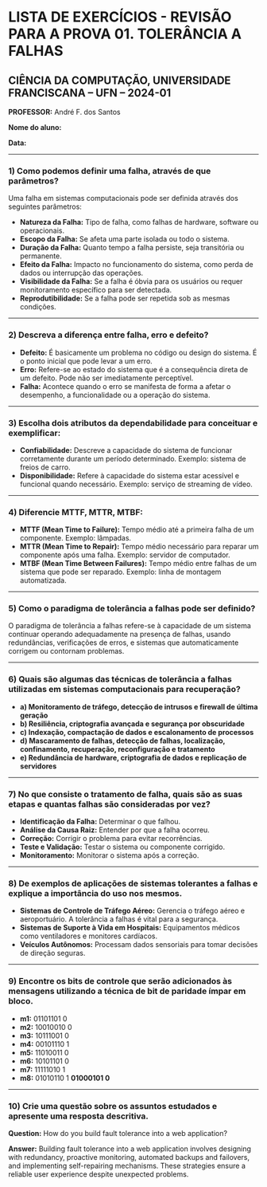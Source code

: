 # LISTA DE EXERCÍCIOS - REVISÃO PARA A PROVA 01. TOLERÂNCIA A FALHAS
## CIÊNCIA DA COMPUTAÇÃO, UNIVERSIDADE FRANCISCANA – UFN – 2024-01

**PROFESSOR:** André F. dos Santos

**Nome do aluno:** 

**Data:** 

---

### 1) Como podemos definir uma falha, através de que parâmetros?

Uma falha em sistemas computacionais pode ser definida através dos seguintes parâmetros:

- **Natureza da Falha:** Tipo de falha, como falhas de hardware, software ou operacionais.
- **Escopo da Falha:** Se afeta uma parte isolada ou todo o sistema.
- **Duração da Falha:** Quanto tempo a falha persiste, seja transitória ou permanente.
- **Efeito da Falha:** Impacto no funcionamento do sistema, como perda de dados ou interrupção das operações.
- **Visibilidade da Falha:** Se a falha é óbvia para os usuários ou requer monitoramento específico para ser detectada.
- **Reprodutibilidade:** Se a falha pode ser repetida sob as mesmas condições.

---

### 2) Descreva a diferença entre falha, erro e defeito?

- **Defeito:** É basicamente um problema no código ou design do sistema. É o ponto inicial que pode levar a um erro.
- **Erro:** Refere-se ao estado do sistema que é a consequência direta de um defeito. Pode não ser imediatamente perceptível.
- **Falha:** Acontece quando o erro se manifesta de forma a afetar o desempenho, a funcionalidade ou a operação do sistema.

---

### 3) Escolha dois atributos da dependabilidade para conceituar e exemplificar:

- **Confiabilidade:** Descreve a capacidade do sistema de funcionar corretamente durante um período determinado. Exemplo: sistema de freios de carro.
- **Disponibilidade:** Refere à capacidade do sistema estar acessível e funcional quando necessário. Exemplo: serviço de streaming de vídeo.

---

### 4) Diferencie MTTF, MTTR, MTBF:

- **MTTF (Mean Time to Failure):** Tempo médio até a primeira falha de um componente. Exemplo: lâmpadas.
- **MTTR (Mean Time to Repair):** Tempo médio necessário para reparar um componente após uma falha. Exemplo: servidor de computador.
- **MTBF (Mean Time Between Failures):** Tempo médio entre falhas de um sistema que pode ser reparado. Exemplo: linha de montagem automatizada.

---

### 5) Como o paradigma de tolerância a falhas pode ser definido?

O paradigma de tolerância a falhas refere-se à capacidade de um sistema continuar operando adequadamente na presença de falhas, usando redundâncias, verificações de erros, e sistemas que automaticamente corrigem ou contornam problemas.

---

### 6) Quais são algumas das técnicas de tolerância a falhas utilizadas em sistemas computacionais para recuperação?

- **a) Monitoramento de tráfego, detecção de intrusos e firewall de última geração**
- **b) Resiliência, criptografia avançada e segurança por obscuridade**
- **c) Indexação, compactação de dados e escalonamento de processos**
- **d) Mascaramento de falhas, detecção de falhas, localização, confinamento, recuperação, reconfiguração e tratamento**
- **e) Redundância de hardware, criptografia de dados e replicação de servidores**

---

### 7) No que consiste o tratamento de falha, quais são as suas etapas e quantas falhas são consideradas por vez?

- **Identificação da Falha:** Determinar o que falhou.
- **Análise da Causa Raiz:** Entender por que a falha ocorreu.
- **Correção:** Corrigir o problema para evitar recorrências.
- **Teste e Validação:** Testar o sistema ou componente corrigido.
- **Monitoramento:** Monitorar o sistema após a correção.

---

### 8) De exemplos de aplicações de sistemas tolerantes a falhas e explique a importância do uso nos mesmos.

- **Sistemas de Controle de Tráfego Aéreo:** Gerencia o tráfego aéreo e aeroportuário. A tolerância a falhas é vital para a segurança.
- **Sistemas de Suporte à Vida em Hospitais:** Equipamentos médicos como ventiladores e monitores cardíacos.
- **Veículos Autônomos:** Processam dados sensoriais para tomar decisões de direção seguras.

---

### 9) Encontre os bits de controle que serão adicionados às mensagens utilizando a técnica de bit de paridade ímpar em bloco.

- **m1:** 01101101 0
- **m2:** 10010010 0
- **m3:** 10111001 0
- **m4:** 00101110 1
- **m5:** 11010011 0
- **m6:** 10101101 0
- **m7:** 11111010 1
- **m8:** 01010110 1
        **01000101 0**

---

### 10) Crie uma questão sobre os assuntos estudados e apresente uma resposta descritiva.

**Question:** How do you build fault tolerance into a web application?

**Answer:** Building fault tolerance into a web application involves designing with redundancy, proactive monitoring, automated backups and failovers, and implementing self-repairing mechanisms. These strategies ensure a reliable user experience despite unexpected problems.
